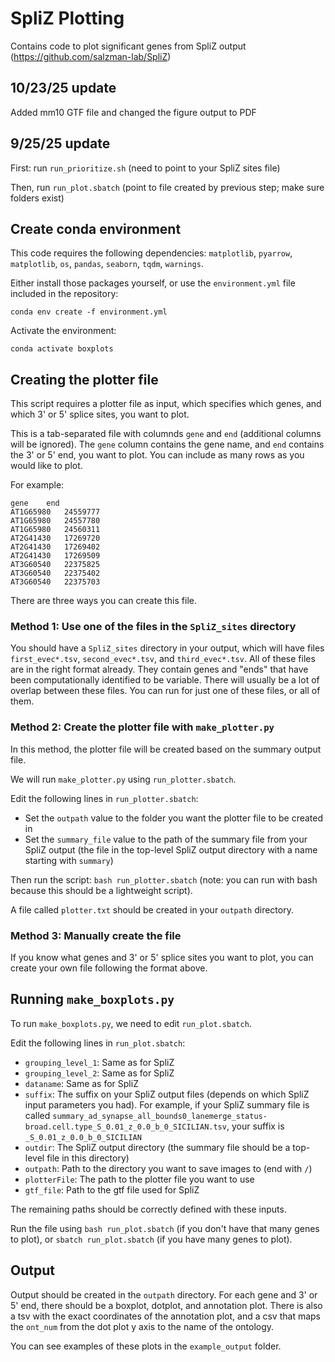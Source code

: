 # SpliZ Plotting

Contains code to plot significant genes from SpliZ output (https://github.com/salzman-lab/SpliZ)

## 10/23/25 update

Added mm10 GTF file and changed the figure output to PDF

## 9/25/25 update

First: run `run_prioritize.sh` (need to point to your SpliZ sites file)

Then, run `run_plot.sbatch` (point to file created by previous step; make sure folders exist)

## Create conda environment

This code requires the following dependencies: `matplotlib`, `pyarrow`, `matplotlib`, `os`, `pandas`, `seaborn`, `tqdm`, `warnings`. 

Either install those packages yourself, or use the `environment.yml` file included in the repository:

```
conda env create -f environment.yml
```

Activate the environment:

```
conda activate boxplots
```

## Creating the plotter file

This script requires a plotter file as input, which specifies which genes, and which 3' or 5' splice sites, you want to plot.

This is a tab-separated file with columnds `gene` and `end` (additional columns will be ignored). The `gene` column contains the gene name, and `end` contains the 3' or 5' end, you want to plot. You can include as many rows as you would like to plot.

For example:

```
gene	end
AT1G65980	24559777
AT1G65980	24557780
AT1G65980	24560311
AT2G41430	17269720
AT2G41430	17269402
AT2G41430	17269509
AT3G60540	22375825
AT3G60540	22375402
AT3G60540	22375703
```

There are three ways you can create this file.


### Method 1: Use one of the files in the `SpliZ_sites` directory

You should have a `SpliZ_sites` directory in your output, which will have files `first_evec*.tsv`, `second_evec*.tsv`, and `third_evec*.tsv`. All of these files are in the right format already. They contain genes and "ends" that have been computationally identified to be variable. There will usually be a lot of overlap between these files. You can run for just one of these files, or all of them.

### Method 2: Create the plotter file with `make_plotter.py`

In this method, the plotter file will be created based on the summary output file.

We will run `make_plotter.py` using `run_plotter.sbatch`. 

Edit the following lines in `run_plotter.sbatch`:

* Set the `outpath` value to the folder you want the plotter file to be created in
* Set the `summary_file` value to the path of the summary file from your SpliZ output (the file in the top-level SpliZ output directory with a name starting with `summary`)

Then run the script: `bash run_plotter.sbatch` (note: you can run with bash because this should be a lightweight script).

A file called `plotter.txt` should be created in your `outpath` directory.


### Method 3: Manually create the file

If you know what genes and 3' or 5' splice sites you want to plot, you can create your own file following the format above.

## Running `make_boxplots.py`

To run `make_boxplots.py`, we need to edit `run_plot.sbatch`. 

Edit the following lines in `run_plot.sbatch`:

* `grouping_level_1`: Same as for SpliZ
* `grouping_level_2`: Same as for SpliZ
* `dataname`: Same as for SpliZ
* `suffix`: The suffix on your SpliZ output files (depends on which SpliZ input parameters you had). For example, if your SpliZ summary file is called `summary_ad_synapse_all_bounds0_lanemerge_status-broad.cell.type_S_0.01_z_0.0_b_0_SICILIAN.tsv`, your suffix is `_S_0.01_z_0.0_b_0_SICILIAN`
* `outdir`: The SpliZ output directory (the summary file should be a top-level file in this directory)
* `outpath`: Path to the directory you want to save images to (end with `/`)
* `plotterFile`: The path to the plotter file you want to use
* `gtf_file`: Path to the gtf file used for SpliZ

The remaining paths should be correctly defined with these inputs.

Run the file using `bash run_plot.sbatch` (if you don't have that many genes to plot), or `sbatch run_plot.sbatch` (if you have many genes to plot).

## Output

Output should be created in the `outpath` directory. For each gene and 3' or 5' end, there should be a boxplot, dotplot, and annotation plot. There is also a tsv with the exact coordinates of the annotation plot, and a csv that maps the `ont_num` from the dot plot y axis to the name of the ontology.

You can see examples of these plots in the `example_output` folder.
